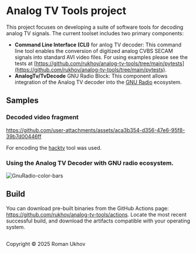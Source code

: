 # Analog TV Tools project
This project focuses on developing a suite of software tools for decoding analog TV signals. The current toolset includes two primary components:
- **Command Line Interface (CLI)** for anlog TV decoder: This command line tool enables the conversion of digitized analog CVBS SECAM signals into standard AVI video files. For using examples please see the tests at [https://github.com/rukhov/analog-tv-tools/tree/main/pytests](https://github.com/rukhov/analog-tv-tools/tree/main/pytests).
- **AnalogTv/TvDecode** GNU Radio Block: This component allows integration of the Analog TV decoder into the [GNU Radio](https://wiki.gnuradio.org/) ecosystem.

## Samples

### Decoded video fragment
https://github.com/user-attachments/assets/aca3b354-d356-47e6-95f8-39b7d00446ff

For encoding the [hacktv](https://github.com/fsphil/hacktv) tool was used.
### Using the Analog TV Decoder with GNU radio ecosystem.
![GnuRadio-color-bars](https://github.com/user-attachments/assets/5d9b85ac-ec47-4c62-a662-037f1fb34b48)

## Build
You can download pre-built binaries from the GitHub Actions page: https://github.com/rukhov/analog-tv-tools/actions.
Locate the most recent successful build, and download the artifacts compatible with your operating system.

##
Copyright &copy; 2025 Roman Ukhov
